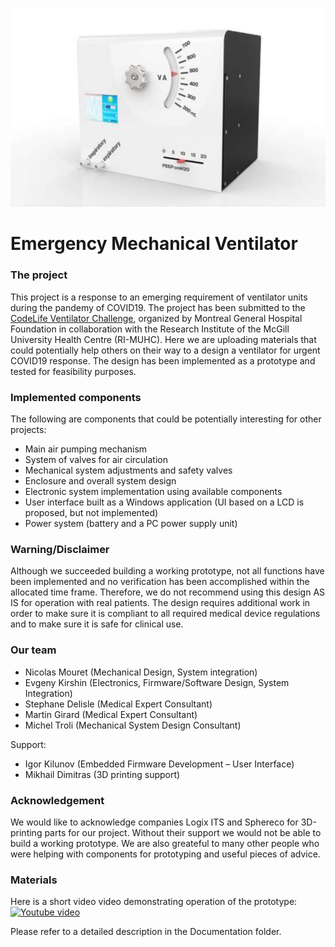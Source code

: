 ![Ventilator Unit Concept](https://github.com/ekirshin/EmergencyMechanicalVentilator/blob/master/images/final_look_concept.png?raw=true)

# Emergency Mechanical Ventilator

### The project
This project is a response to an emerging requirement of ventilator units during the pandemy of COVID19. The project has been submitted to the [CodeLife Ventilator Challenge](https://www.agorize.com/en/challenges/code-life-challenge?t=ijPk3VV2JCbZn0uUJpmVUg), organized by Montreal General Hospital Foundation in collaboration with the Research Institute of the McGill University Health Centre (RI-MUHC). 
Here we are uploading materials that could potentially help others on their way to a design a ventilator for urgent COVID19 response. The design has been implemented as a prototype and tested for feasibility purposes. 

### Implemented components
The following are components that could be potentially interesting for other projects:
* Main air pumping mechanism
* System of valves for air circulation
* Mechanical system adjustments and safety valves
* Enclosure and overall system design
* Electronic system implementation using available components
* User interface built as a Windows application (UI based on a LCD is proposed, but not implemented)
* Power system (battery and a PC power supply unit) 

### Warning/Disclaimer
Although we succeeded building a working prototype, not all functions have been implemented and no verification has been accomplished within the allocated time frame. Therefore, we do not recommend using this design AS IS for operation with real patients. The design requires additional work in order to make sure it is compliant to all required medical device regulations and to make sure it is safe for clinical use.

### Our team 
* Nicolas Mouret (Mechanical Design, System integration) 
* Evgeny Kirshin (Electronics, Firmware/Software Design, System Integration) 
* Stephane Delisle (Medical Expert Consultant) 
* Martin Girard (Medical Expert Consultant) 
* Michel Troli (Mechanical System Design Consultant) 

Support: 
* Igor Kilunov (Embedded Firmware Development – User Interface) 
* Mikhail Dimitras (3D printing support)

### Acknowledgement
We would like to acknowledge companies Logix ITS and Sphereco for 3D-printing parts for our project. Without their support we would not be able to build a working prototype.
We are also greateful to many other people who were helping with components for prototyping and useful pieces of advice.

### Materials
Here is a short video video demonstrating operation of the prototype:
[![Youtube video](https://img.youtube.com/vi/-PUkswlvMIQ/mqdefault.jpg)](https://www.youtube.com/watch?v=-PUkswlvMIQ)

Please refer to a detailed description in the Documentation folder. 
